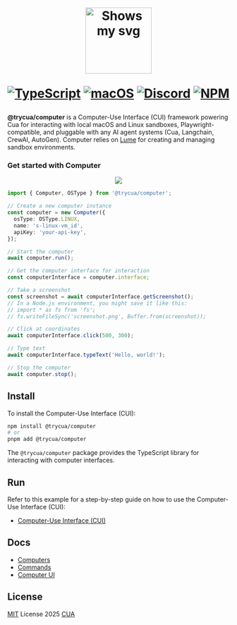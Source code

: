 <div align="center">
<h1>
  <div class="image-wrapper" style="display: inline-block;">
    <picture>
      <source media="(prefers-color-scheme: dark)" alt="logo" height="150" srcset="https://raw.githubusercontent.com/trycua/cua/main/img/logo_white.png" style="display: block; margin: auto;">
      <source media="(prefers-color-scheme: light)" alt="logo" height="150" srcset="https://raw.githubusercontent.com/trycua/cua/main/img/logo_black.png" style="display: block; margin: auto;">
      <img alt="Shows my svg">
    </picture>
  </div>

[![TypeScript](https://img.shields.io/badge/TypeScript-333333?logo=typescript&logoColor=white&labelColor=333333)](#)
[![macOS](https://img.shields.io/badge/macOS-000000?logo=apple&logoColor=F0F0F0)](#)
[![Discord](https://img.shields.io/badge/Discord-%235865F2.svg?&logo=discord&logoColor=white)](https://discord.com/invite/mVnXXpdE85)
[![NPM](https://img.shields.io/npm/v/@trycua/computer?color=333333)](https://www.npmjs.com/package/@trycua/computer)

</h1>
</div>

**@trycua/computer** is a Computer-Use Interface (CUI) framework powering Cua for interacting with local macOS and Linux sandboxes, Playwright-compatible, and pluggable with any AI agent systems (Cua, Langchain, CrewAI, AutoGen). Computer relies on [Lume](https://github.com/trycua/lume) for creating and managing sandbox environments.

### Get started with Computer

<div align="center">
    <img src="https://raw.githubusercontent.com/trycua/cua/main/img/computer.png"/>
</div>

```typescript
import { Computer, OSType } from '@trycua/computer';

// Create a new computer instance
const computer = new Computer({
  osType: OSType.LINUX,
  name: 's-linux-vm_id',
  apiKey: 'your-api-key',
});

// Start the computer
await computer.run();

// Get the computer interface for interaction
const computerInterface = computer.interface;

// Take a screenshot
const screenshot = await computerInterface.getScreenshot();
// In a Node.js environment, you might save it like this:
// import * as fs from 'fs';
// fs.writeFileSync('screenshot.png', Buffer.from(screenshot));

// Click at coordinates
await computerInterface.click(500, 300);

// Type text
await computerInterface.typeText('Hello, world!');

// Stop the computer
await computer.stop();
```

## Install

To install the Computer-Use Interface (CUI):

```bash
npm install @trycua/computer
# or
pnpm add @trycua/computer
```

The `@trycua/computer` package provides the TypeScript library for interacting with computer interfaces.

## Run

Refer to this example for a step-by-step guide on how to use the Computer-Use Interface (CUI):

- [Computer-Use Interface (CUI)](https://github.com/trycua/cua/tree/main/examples/computer-example-ts)

## Docs

- [Computers](https://trycua.com/docs/computer-sdk/computers)
- [Commands](https://trycua.com/docs/computer-sdk/commands)
- [Computer UI](https://trycua.com/docs/computer-sdk/computer-ui)

## License

[MIT](./LICENSE) License 2025 [CUA](https://github.com/trycua)
